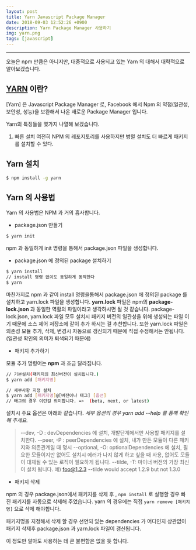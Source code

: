 ```yaml
---
layout: post
title: Yarn Javascript Package Manager
date: 2018-09-03 12:52:26 +0900
description: Yarn Package Manager 사용하기
img: yarn.png
tags: [javascript]
---
```

---

오늘은 npm 만큼은 아니지만, 대중적으로 사용되고 있는 Yarn 의 대해서 대략적으로 알아보겠습니다.

## [YARN]() 이란?

[Yarn] 은 Javascript Package Manager 로, Facebook 에서 Npm 의 약점(일관성, 보안성, 성능)을 보완해서 나온 새로운 Package Manager 입니다.

Yarn의 특징들을 몇가지 나열해 보겠습니다.
1. 빠른 설치
  여전히 NPM 의 레포지토리를 사용하지만 병렬 설치도 더 빠르게 패키지를 설치할 수 있다.

## Yarn 설치

```bash
$ npm install -g yarn
```

## Yarn 의 사용법

Yarn 의 사용법은 NPM 과 거의 흡사합니다.

- package.json 만들기
```bash
$ yarn init
```
npm 과 동일하게 init 명령을 통해서 package.json 파일을 생성합니다.

- package.json 에 정의된 package 설치하기
```bash
$ yarn install
// install 명령 없이도 동일하게 동작한다
$ yarn
```

마찬가지로 npm 과 같이 install 명령을통해서 package.json 에 정의된 package 를 설치하고 yarn.lock 파일을 생성합니다.
**yarn.lock** 파일은 npm의 **package-lock.json** 과 동일한 역활의 파일이라고 생각하시면 될 것 같습니다. package-lock.json, yarn.lock 파일 모두 설치시 패키지 버전의 일관성을 위해 생성되는 파일 이기 때문에 소스 제어 저장소에 같이 추가 하시는 걸 추천합니다.
또한 yarn.lock 파일은 의존성 모듈 추가, 삭제, 변경시 자동으로 갱신되기 때문에 직접 수정해서는 안됩니다. (일관성 확인의 의미가 퇴색되기 때문에)

- 패키지 추가하기

모듈 추가 명령어는 **npm** 과 조금 달라집니다.

```bash
// 기본설치(패키지의 최신버전이 설치됩니다.)
$ yarn add [패키지명]

// 세부사항 지정 설치
$ yarn add [패키지명]@[버전이나 태그] [옵션]
// 태그의 경우 이런걸 의미합니다. =>  (beta, next, or latest)
```

설치시 주요 옵션은 아래와 같습니다. *세부 옵션의 경우 yarn add --help 를 통해 확인해 주세요.*
> --dev, -D  : devDependencies 에 설치, 개발단계에서만 사용할 패키지를 설치한다.
> --peer, -P : peerDependencies 에 설치, 내가 만든 모듈이 다른 패키지와 의존관계일 때 명시
> --optional, -O: optionalDependencies 에 설치, 필요한 모듈이지만 없어도 설치시 에러가 나지 않게 하고 싶을 때 사용, 없어도 모듈이 대체될 수 있는 로직이 필요하게 됩니다.
> --tilde, -T: 마이너 버전의 가장 최신이 설치 됩니다. 예) foo@1.2.3 --tilde would accept 1.2.9 but not 1.3.0

- 패키지 삭제

npm 의 경우 package.json에서 패키지를 삭제 후 , `npm install` 로 실행할 경우 빠진 패키지를 자동으로 삭제해 주었습니다.
yarn 의 경우에는 직접 `yarn remove [패키지명]` 으로 삭제 해야합니다.

패키지명을 지정해서 삭제 할 경우 선언되 있는 dependencies 가 어디인지 상관없이 패키지 삭제후 package.json 과 yarn.lock 파일이 갱신됩니다.

이 정도만 알아도 사용하는 데 큰 불편함은 없을 듯 합니다.